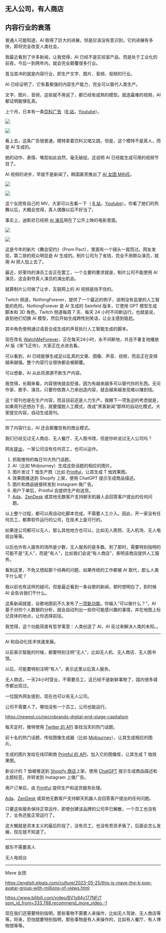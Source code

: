 ## 无人公司，有人商店

## 内容行业的衰落

普通人可能知道，AI 取得了巨大的进展，但是应该没有意识到，它的进展有多快，即将完全改变人类社会。

我最近看到了许多新闻，让我觉得，AI 已经不是实验室产品，而是处于工业化的前夜，今后一到两年内，就会完全颠覆很多行业。

首当其冲的就是内容行业，即生产文字、图片、音频、视频的行业。

AI 已经证明了，它有着极强的内容生产能力，完全可以替代人类生产。

文字、图片、音频，这些就不用说了，都已经有成熟的模型。就连最难的视频，AI 都证明能够乱真。

上个月，日本有一条[饮料广告](https://www.sohu.com/a/730122312_506163)（[B 站](https://www.bilibili.com/video/BV1WC4y1G774/)，[Youtube](https://www.youtube.com/watch?v=DEoG1NCdmdY)）。

![](https://cdn.beekka.com/blogimg/asset/202310/bg2023102807.webp)

![](https://cdn.beekka.com/blogimg/asset/202310/bg2023102808.webp)

看上去，这条广告很普通，模特拿着饮料又唱又跳。但是，这个模特不是真人，而是 AI 生成的。

她的动作、表情、嘴型如此自然，毫无破绽。这说明 AI 已经能生成可用的视频节目了。

AI 视频的进步，早就不是新闻了。韩国甚至推出了 [AI 女团 MAVE](https://k.sina.cn/article_7808249420_1d1686e4c001019zl5.html)。

![](https://cdn.beekka.com/blogimg/asset/202310/bg2023102809.webp)

![](https://cdn.beekka.com/blogimg/asset/202310/bg2023102810.webp)

这个女团有自己的 MV，大家可以去看一下（ [B 站](https://www.bilibili.com/video/BV1s84y177NF/)，[Youtube](https://www.youtube.com/watch?v=1wGOHbcQKIc)）。你看了她们的热舞以后，大概会觉得，真人偶像以后不好当了。

事实上，迪斯尼已经把 [AI 演员](https://futurism.com/the-byte/disney-mocked-fake-cgi-actors-crowd-scene)用在了公开上映的电影里面。

![](https://cdn.beekka.com/blogimg/asset/202310/bg2023102811.webp)

![](https://cdn.beekka.com/blogimg/asset/202310/bg2023102812.webp)

这是今年的新片《舞会契约》（Prom Pact），里面有一个镜头一晃而过。网友发现，第二排的观众明显是 AI 生成的。制片公司为了省钱，完全不用群众演员，就用 AI 把人加上去了。

最近，好莱坞的演员工会正在罢工，一个主要的要求就是，制片公司不能使用 AI 演员，这会剥夺真人演员的演出机会。

就算制片公司做了让步，互联网上的 AI 视频是挡不住的。

Twitch 频道，NothingForever，提供了一个最近的例子，说明没有监督的人工智能的危险。NothingForever 是 AI 生成的 Seinfeld 版本，它使用 GPT 模型生成脚本和 3D 角色。Twitch 频道每周 7 天、每天 24 小时不间断运行。也就是说，直到他们切换 AI 模型，然后开始生成跨性别笑话，让业主感到尴尬。

其中角色使用通过语音合成生成的声音执行人工智能生成的脚本。

现在改名 [WatchMeForever](https://www.twitch.tv/watchmeforever)，正在每天24小时，永不间断地，并且不重复地播放AI 版《宋飞正传》，大家正在点进去看。

可以看到，AI 已经能够生成足以乱真的文章、图像、声音、视频，而且正在变得越来越强。整个内容行业很快都会被颠覆。

可以想象，AI 从此将源源不断生产内容。

我觉得，长期来看，内容很快就会贬值，因为有越来越多可以替代你的东西。无论作家、歌手、演员，只要你依靠人力来创造内容，就会越来越发现难以赚到钱。

这个周刊也是在生产内容，而且目前还是人力生产。我眼下一项急迫的考虑就是，如果周刊还想办下去，就要摆脱人工模式，改成“黑客新闻”那样的自动化模式，大家提交内容，自动生成周刊。

---

除了内容行业，AI 还会颠覆现有的商业模式。

我们已经见过无人商店、无人餐厅、无人图书馆，但是你听说过无人公司吗？

网友[提出](https://news.knowledia.com/US/en/articles/necrobrands-digital-end-stage-capitalism-newest-magazine-f02561c880e0997a74ba00540cf2c1f1b4d38e8a)，一家公司没有任何员工，也可以运作。

1. 抓取推特的每日10大热门话题。
1. AI（比如 Midjourney）生成这些话题的相应的图片。
1. 图片发过 T 恤生产商（比如 [Printful](https://www.printful.com/api)，让其生成 T 恤效果图。
1. 效果图推送到 Shopify 上架，使用 ChatGPT 提示生成商品描述。
1. 图片和商品链接转发到 Instagram 做广告。
1. 用户下单后，Printful 会提供生产和送货。
1. [Ada](https://www.ada.cx/)、[ZenDesk](https://www.zendesk.hk/service/answer-bot/) 或其他无数客户支持聊天机器人会回答客户提出的任何问题。

以上整个过程，都可以用自动化脚本完成，不需要人工介入。因此，开一家没有任何员工，都靠软件运行的公司，在技术上是可行的。

如果连公司都可以无人，那么其他地方也可以，比如无人医院、无人机场、无人电视台等等。

以后也许有人服务的场所是少数，无人服务的是多数。到了那时，需要特别指明的可能不是“无人”，而是“有人”，比如我们会说“有人商店”，表明该商店提供人工服务。

看到这里，不免又想起那个经典的问题，如果传统的工作都被 AI 取代，那么人类干什么呢？

我以前也有这样的疑问，但是最近看到一条谷歌的新闻，顿时想明白了，到时候 AI 会告诉我们干什么。

这条新闻就是，谷歌地图前不久发布了[一项新功能](https://gizmodo.com/google-maps-uses-ai-find-where-people-are-having-fun-1850966626)。你输入“可以做什么？”，AI 基于对你个人数据的分析，就会自动列出一些你可能感兴趣的事情，并在地图上标记具体的地点，让你选择前往。

我觉得，这个功能简直有哲学寓意：人类创造了 AI，AI 反过来解决人类的未知。。

---

AI 和自动化技术快速发展。

以前表示智能的时候，都要特别注明“无人”，比如无人机、无人商店、无人图书馆。

以后，可能要特别注明“有人”，表示这里以后真人服务。

无人商店，一天24小时营业，不需要员工，这已经不是新鲜事物了，国内很多城市都出现过。

一位国外网友提到，现在也可以有无人公司。

公司不需要人了。哪怕没有一个员工，公司也能运行。

https://newest.co/necrobrands-digital-end-stage-capitalism

每天定时，推特使用 [Twitter 的 API](https://developer.twitter.com/en/docs/twitter-api/tweets/manage-tweets/api-reference/post-tweets) 查找当天的热门话题。

前十名的热门话题，传给图像生成器（比如 [Midjourney](https://www.midjourney.com/)），让其生成相应的图片。

生成的图片发给在线印刷商 [Printful 的 API](https://www.printful.com/api)，加入它的图像库，让其生成 T 恤效果图。

新设计的 T 恤被推送到 [Shopify 商店](https://www.shopify.com/)上架，使用 [ChatGPT](https://chat.openai.com/) 提示生成商品描述和主题标签，并转发到 Instagram 上做广告。

用户订单后，由 [Printful](https://www.printful.com/) 提供生产和送货服务处理。

[Ada](https://www.ada.cx/)、[ZenDesk](https://www.zendesk.hk/service/answer-bot/) 或其他无数客户支持聊天机器人会回答客户提出的任何问题。

只要这些服务保持正常运作，即使创建该品牌的公司早已解散，一个员工也没有了，业务还能正常运行了。

这大概就是资本主义的最后阶段了，没有员工，也没有劳资矛盾了。后面会怎么发展，现在就不知道了。

---

娱乐不需要真人

无人电视台

--- 

Mave 女团

https://english.elpais.com/culture/2023-05-25/this-is-mave-the-k-pop-avatar-group-with-millions-of-views.html

https://www.bilibili.com/video/BV1s84y177NF/?spm_id_from=333.788.recommend_more_video.-1

现在我们还需要特别指明，那些事物不需要人来操作，比如无人驾驶、无人商店等等。将来，恐怕就要特别指明，那些事物是有人来操作的，比如有人餐厅、有人博物馆等等。
